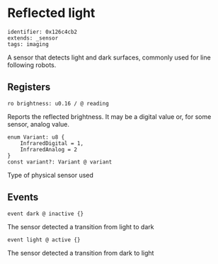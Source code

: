 # Reflected light

    identifier: 0x126c4cb2
    extends: _sensor
    tags: imaging

A sensor that detects light and dark surfaces, commonly used for line following robots.

## Registers

    ro brightness: u0.16 / @ reading

Reports the reflected brightness. It may be a digital value or, for some sensor, analog value.

    enum Variant: u8 {
        InfraredDigital = 1,
        InfraredAnalog = 2
    }
    const variant?: Variant @ variant

Type of physical sensor used

## Events

    event dark @ inactive {}

The sensor detected a transition from light to dark

    event light @ active {}

The sensor detected a transition from dark to light
